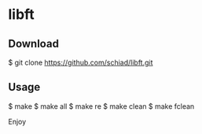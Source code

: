 # libft

## Download

$ git clone https://github.com/schiad/libft.git

## Usage

$ make
$ make all
$ make re
$ make clean
$ make fclean

Enjoy
